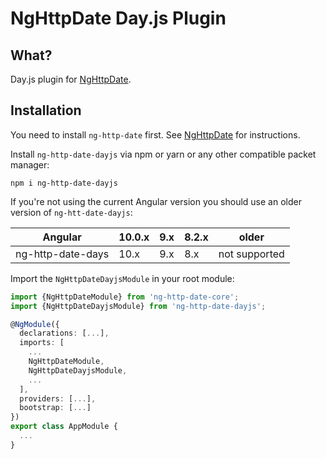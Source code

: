 # NgHttpDate Day.js Plugin

## What?

Day.js plugin for [NgHttpDate](https://github.com/vkennke/ng-http-date).

## Installation

You need to install `ng-http-date` first. See [NgHttpDate](https://github.com/vkennke/ng-http-date) for instructions.

Install `ng-http-date-dayjs` via npm or yarn or any other compatible packet manager:

```shell script
npm i ng-http-date-dayjs
```

If you're not using the current Angular version you should use an older version of `ng-htt-date-dayjs`:

| Angular           | 10.0.x | 9.x | 8.2.x | older         |
|-------------------|--------|-----|-------|---------------|
| ng-http-date-days | 10.x   | 9.x | 8.x   | not supported |


Import the `NgHttpDateDayjsModule` in your root module:

```typescript
import {NgHttpDateModule} from 'ng-http-date-core';
import {NgHttpDateDayjsModule} from 'ng-http-date-dayjs';

@NgModule({
  declarations: [...],
  imports: [
    ...
    NgHttpDateModule,
    NgHttpDateDayjsModule,
    ...
  ],
  providers: [...],
  bootstrap: [...]
})
export class AppModule {
  ...
}
```
